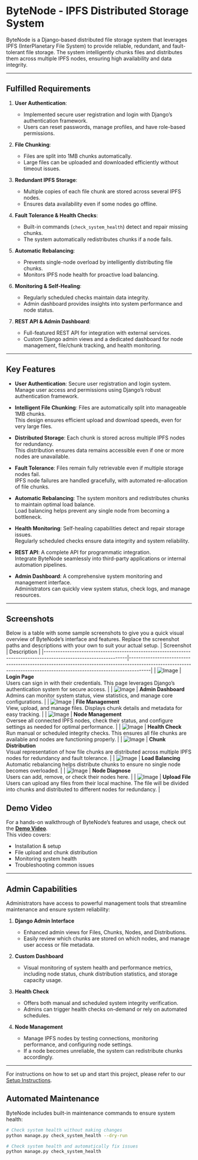 # ByteNode - IPFS Distributed Storage System

ByteNode is a Django-based distributed file storage system that leverages IPFS (InterPlanetary File System) to provide reliable, redundant, and fault-tolerant file storage. The system intelligently chunks files and distributes them across multiple IPFS nodes, ensuring high availability and data integrity.

---

## Fulfilled Requirements

1. **User Authentication**:  
   - Implemented secure user registration and login with Django’s authentication framework.
   - Users can reset passwords, manage profiles, and have role-based permissions.

2. **File Chunking**:  
   - Files are split into 1MB chunks automatically.
   - Large files can be uploaded and downloaded efficiently without timeout issues.

3. **Redundant IPFS Storage**:  
   - Multiple copies of each file chunk are stored across several IPFS nodes.
   - Ensures data availability even if some nodes go offline.

4. **Fault Tolerance & Health Checks**:  
   - Built-in commands (`check_system_health`) detect and repair missing chunks.
   - The system automatically redistributes chunks if a node fails.

5. **Automatic Rebalancing**:  
   - Prevents single-node overload by intelligently distributing file chunks.
   - Monitors IPFS node health for proactive load balancing.

6. **Monitoring & Self-Healing**:  
   - Regularly scheduled checks maintain data integrity.
   - Admin dashboard provides insights into system performance and node status.

7. **REST API & Admin Dashboard**:  
   - Full-featured REST API for integration with external services.
   - Custom Django admin views and a dedicated dashboard for node management, file/chunk tracking, and health monitoring.

---

## Key Features

- **User Authentication**: Secure user registration and login system.  
  Manage user access and permissions using Django’s robust authentication framework.

- **Intelligent File Chunking**: Files are automatically split into manageable 1MB chunks.  
  This design ensures efficient upload and download speeds, even for very large files.

- **Distributed Storage**: Each chunk is stored across multiple IPFS nodes for redundancy.  
  This distribution ensures data remains accessible even if one or more nodes are unavailable.

- **Fault Tolerance**: Files remain fully retrievable even if multiple storage nodes fail.  
  IPFS node failures are handled gracefully, with automated re-allocation of file chunks.

- **Automatic Rebalancing**: The system monitors and redistributes chunks to maintain optimal load balance.  
  Load balancing helps prevent any single node from becoming a bottleneck.

- **Health Monitoring**: Self-healing capabilities detect and repair storage issues.  
  Regularly scheduled checks ensure data integrity and system reliability.

- **REST API**: A complete API for programmatic integration.  
  Integrate ByteNode seamlessly into third-party applications or internal automation pipelines.

- **Admin Dashboard**: A comprehensive system monitoring and management interface.  
  Administrators can quickly view system status, check logs, and manage resources.

---
## Screenshots

Below is a table with some sample screenshots to give you a quick visual overview of ByteNode’s interface and features.
Replace the screenshot paths and descriptions with your own to suit your actual setup.
| Screenshot                                                                                                      | Description                                                                                                                                                         |
|-----------------------------------------------------------------------------------------------------------------|---------------------------------------------------------------------------------------------------------------------------------------------------------------------|
| ![Image](https://github.com/user-attachments/assets/1a619667-28f3-4781-9214-b7b6d1474286)                       | **Login Page**<br>Users can sign in with their credentials. This page leverages Django’s authentication system for secure access.                                   |
| ![Image](https://github.com/user-attachments/assets/fa70beb1-7afc-4fc7-9761-a3026bb64cca)                       | **Admin Dashboard**<br>Admins can monitor system status, view statistics, and manage core configurations.                                                           |
| ![Image](https://github.com/user-attachments/assets/9c5126cd-85c5-46cf-a86a-a96cd8d94d47)                       | **File Management**<br>View, upload, and manage files. Displays chunk details and metadata for easy tracking.                                                       |
| ![Image](https://github.com/user-attachments/assets/aeea33d5-91a7-431e-a99a-2d5d090d2033)                       | **Node Management**<br>Oversee all connected IPFS nodes, check their status, and configure settings as needed for optimal performance.                             |
| ![Image](https://github.com/user-attachments/assets/fa70beb1-7afc-4fc7-9761-a3026bb64cca)                       | **Health Check**<br>Run manual or scheduled integrity checks. This ensures all file chunks are available and nodes are functioning properly.                        |
| ![Image](https://github.com/user-attachments/assets/ed1fdc69-07d9-4b90-bd17-3d1e4c64fb3e)                       | **Chunk Distribution**<br>Visual representation of how file chunks are distributed across multiple IPFS nodes for redundancy and fault tolerance.                  |
| ![Image](https://github.com/user-attachments/assets/123e2dec-566b-4460-bb43-e8bfec81c942)                       | **Load Balancing**<br>Automatic rebalancing helps distribute chunks to ensure no single node becomes overloaded.                                                   |
| ![Image](https://github.com/user-attachments/assets/a30a1964-54a3-45f1-acaf-9ae42c804408)                       | **Node Diagnose**<br>Users can add, remove, or check their nodes here.                                                                                             |
| ![Image](https://github.com/user-attachments/assets/6156303f-9c57-4657-b079-88737e089243)                       | **Upload File**<br>Users can upload any files from their local machine. The file will be divided into chunks and distributed to different nodes for redundancy.    |


## Demo Video

For a hands-on walkthrough of ByteNode’s features and usage, check out the **[Demo Video](https://github.com/user-attachments/assets/9388e4e9-8c8a-447b-a070-9605086e7e5a)**.  
This video covers:
- Installation & setup
- File upload and chunk distribution
- Monitoring system health
- Troubleshooting common issues

---
## Admin Capabilities

Administrators have access to powerful management tools that streamline maintenance and ensure system reliability:

1. **Django Admin Interface**  
   - Enhanced admin views for Files, Chunks, Nodes, and Distributions.
   - Easily review which chunks are stored on which nodes, and manage user access or file metadata.

2. **Custom Dashboard**  
   - Visual monitoring of system health and performance metrics, including node status, chunk distribution statistics, and storage capacity usage.

3. **Health Check**  
   - Offers both manual and scheduled system integrity verification.
   - Admins can trigger health checks on-demand or rely on automated schedules.

4. **Node Management**  
   - Manage IPFS nodes by testing connections, monitoring performance, and configuring node settings.
   - If a node becomes unreliable, the system can redistribute chunks accordingly.

---

For instructions on how to set up and start this project, please refer to our 
[Setup Instructions](setup.md).

## Automated Maintenance

ByteNode includes built-in maintenance commands to ensure system health:

```bash
# Check system health without making changes
python manage.py check_system_health --dry-run

# Check system health and automatically fix issues
python manage.py check_system_health
